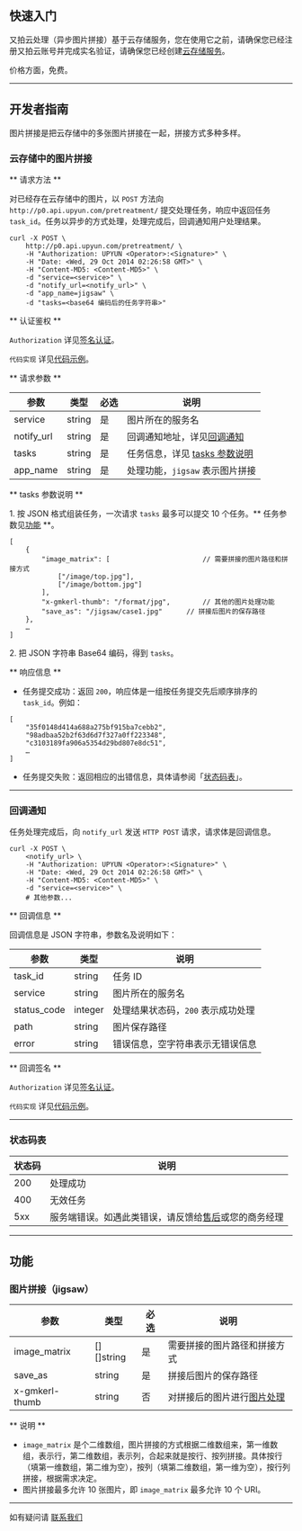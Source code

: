 ## 快速入门

又拍云处理（异步图片拼接）基于云存储服务，您在使用它之前，请确保您已经注册又拍云账号并完成实名验证，请确保您已经创建[云存储服务](/api/quick_start/)。

价格方面，免费。

---------

## 开发者指南

图片拼接是把云存储中的多张图片拼接在一起，拼接方式多种多样。

<a name="submit_task"></a>
### 云存储中的图片拼接

** 请求方法 **

对已经存在云存储中的图片，以 `POST` 方法向 `http://p0.api.upyun.com/pretreatment/` 提交处理任务，响应中返回任务 `task_id`。任务以异步的方式处理，处理完成后，回调通知用户处理结果。

```
curl -X POST \
    http://p0.api.upyun.com/pretreatment/ \
    -H "Authorization: UPYUN <Operator>:<Signature>" \
    -H "Date: <Wed, 29 Oct 2014 02:26:58 GMT>" \
	-H "Content-MD5: <Content-MD5>" \
    -d "service=<service>" \
    -d "notify_url=<notify_url>" \
    -d "app_name=jigsaw" \
    -d "tasks=<base64 编码后的任务字符串>"
```

** 认证鉴权 **

`Authorization` 详见[签名认证](/cloud/authorization/#_1)。

`代码实现` 详见[代码示例](/api/authorization/#_3)。

** 请求参数 **

| 参数       		| 类型       	| 必选  	| 说明                              	|
|-------------------|---------------|-------|-----------------------------------|
| service       	| string       	| 是   	| 图片所在的服务名         			|
| notify_url        | string       	| 是   	| 回调通知地址，详见[回调通知](#notify_url)    |
| tasks             | string       	| 是   	| 任务信息，详见 [tasks 参数说明](#tasks)  	|
| app_name          | string       	| 是   	| 处理功能，`jigsaw` 表示图片拼接      |


<a name="tasks"></a>
** tasks 参数说明 **

1\. 按 JSON 格式组装任务，一次请求 `tasks` 最多可以提交 10 个任务。** 任务参数见[功能](#function) **。

```
[
	{
        "image_matrix": [						// 需要拼接的图片路径和拼接方式
            ["/image/top.jpg"],
            ["/image/bottom.jpg"]
        ],
        "x-gmkerl-thumb": "/format/jpg",		// 其他的图片处理功能
        "save_as": "/jigsaw/case1.jpg"		// 拼接后图片的保存路径
	},
	…
]
```

2\. 把 JSON 字符串 Base64 编码，得到 `tasks`。

** 响应信息 **

- 任务提交成功：返回 `200`，响应体是一组按任务提交先后顺序排序的 `task_id`。例如：

```
[
	"35f0148d414a688a275bf915ba7cebb2",
	"98adbaa52b2f63d6d7f327a0ff223348",
	"c3103189fa906a5354d29bd807e8dc51",
	…
]
```

- 任务提交失败：返回相应的出错信息，具体请参阅「[状态码表](#status)」。

---------

<a name="notify_url"></a>
### 回调通知 

任务处理完成后，向 `notify_url` 发送 `HTTP POST` 请求，请求体是回调信息。

```
curl -X POST \
    <notify_url> \
    -H "Authorization: UPYUN <Operator>:<Signature>" \
    -H "Date: <Wed, 29 Oct 2014 02:26:58 GMT>" \
	-H "Content-MD5: <Content-MD5>" \
    -d "service=<service>" \
	# 其他参数...
```

** 回调信息 **

回调信息是 JSON 字符串，参数名及说明如下：

| 参数       	| 类型   	| 说明                                                      	|
|---------------|-----------|-----------------------------------------------------------|
| task_id      	| string    | 任务 ID                             				|
| service  		| string    | 图片所在的服务名                               |
| status_code  	| integer   | 处理结果状态码，`200` 表示成功处理              				|
| path         	| string    | 图片保存路径                              				|
| error        	| string    | 错误信息，空字符串表示无错误信息        						|

** 回调签名 **

`Authorization` 详见[签名认证](/cloud/authorization/#_1)。

`代码实现` 详见[代码示例](/api/authorization/#_3)。

---------

<a name="status"></a>
### 状态码表

| 状态码    		| 说明        							|
|---------------|---------------------------------------|
| 200         	| 处理成功    							|
| 400         	| 无效任务								|
| 5xx         	| 服务端错误。如遇此类错误，请反馈给[售后](https://www.upyun.com/contact)或您的商务经理|

---------

<a name="function"></a>
## 功能

### 图片拼接（jigsaw）

| 参数       		| 类型      		| 必选  	| 说明                                   	|
|-------------------|---------------|-------|-------------------------------------------|
| image_matrix    	| [][]string  	| 是   	| 需要拼接的图片路径和拼接方式 |
| save_as         	| string      	| 是   	| 拼接后图片的保存路径 |
| x-gmkerl-thumb  	| string     	| 否   	| 对拼接后的图片进行[图片处理](/cloud/image/#function) |

** 说明 **

- `image_matrix` 是个二维数组，图片拼接的方式根据二维数组来，第一维数组，表示行，第二维数组，表示列，合起来就是按行、按列拼接。具体按行（填第一维数组，第二维为空），按列（填第二维数组，第一维为空），按行列拼接，根据需求决定。
- 图片拼接最多允许 10 张图片，即 `image_matrix` 最多允许 10 个 URI。

---------

如有疑问请 [联系我们](https://www.upyun.com/contact)